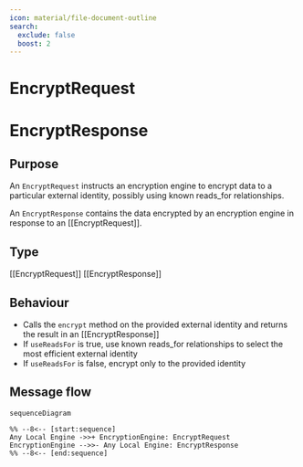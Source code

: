 ```yaml
---
icon: material/file-document-outline
search:
  exclude: false
  boost: 2
---
```


<div class="message" markdown>

# EncryptRequest

# EncryptResponse

## Purpose

<!-- --8<-- [start:purpose] -->
An `EncryptRequest` instructs an encryption engine to encrypt data to a particular external identity, possibly using known reads_for relationships.

An `EncryptResponse` contains the data encrypted by an encryption engine in response to an [[EncryptRequest]].
<!-- --8<-- [end:purpose] -->

## Type

<!-- --8<-- [start:type] -->
[[EncryptRequest]]
[[EncryptResponse]]
<!-- --8<-- [end:type] -->

## Behaviour

<!-- --8<-- [start:behaviour] -->
- Calls the `encrypt` method on the provided external identity and returns the result in an [[EncryptResponse]]
- If `useReadsFor` is true, use known reads_for relationships to select the most efficient external identity
- If `useReadsFor` is false, encrypt only to the provided identity
<!-- --8<-- [end:behaviour] -->

## Message flow

<!-- --8<-- [start:messages] -->
```mermaid
sequenceDiagram

%% --8<-- [start:sequence]
Any Local Engine ->>+ EncryptionEngine: EncryptRequest
EncryptionEngine -->>- Any Local Engine: EncryptResponse
%% --8<-- [end:sequence]
```
<!-- --8<-- [end:messages] -->

</div>
